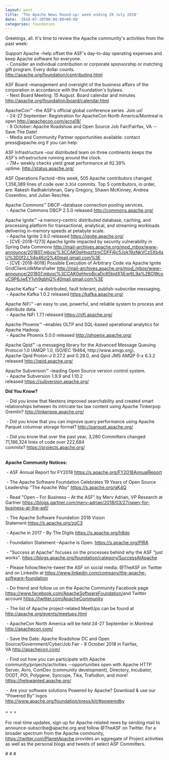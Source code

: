```yaml
---
layout: post
title: 'The Apache News Round-up: week ending 20 July 2018'
date: '2018-07-20T00:00:00+00:00'
categories: foundation
---
```

<p>Greetings, all. It's time to review the Apache community's activities from the past week:</p> 
  <p>Support Apache –help offset the ASF's day-to-day operating expenses and keep Apache software for everyone.<br />&nbsp;- Consider an individual contribution or corporate sponsorship or matching gift program. Every dollar counts. <a href="http://apache.org/foundation/contributing.html">http://apache.org/foundation/contributing.html</a></p> 
  <p>ASF Board –management and oversight of the business affairs of the corporation in accordance with the Foundation's bylaws.<br />&nbsp;- Next Board Meeting: 15 August. Board calendar and minutes <a href="http://apache.org/foundation/board/calendar.html">http://apache.org/foundation/board/calendar.html</a></p> 
  <p>ApacheCon™ –the ASF's official global conference series. Join us!<br />&nbsp;- 24-27 September: Registration for ApacheCon North America/Montreal is open&nbsp;<a href="http://apachecon.com/acna18/">http://apachecon.com/acna18/</a><br />&nbsp;- 8 October: Apache Roadshow and Open Source Job Fair/Fairfax, VA --Save The Date!<br />&nbsp;- Media and Community Partner opportunities available: contact press@apache.org if you can help.</p> 
  <p>ASF Infrastructure –our distributed team on three continents keeps the ASF's infrastructure running around the clock.<br />&nbsp;- 7M+ weekly checks yield great performance at 92.39% uptime.&nbsp;<a href="http://status.apache.org/">http://status.apache.org/</a></p> 
  <p>ASF Operations Factoid&nbsp;–this week, 505 Apache contributors changed 1,356,389 lines of code over <font color="#333333" face="Helvetica Neue, Helvetica, Arial, sans-serif"><span style="font-size: 14px;">3,304</span></font>&nbsp;commits. Top 5 contributors, in order, are: Rakesh Radhakrishnan, Gary Gregory, Shawn McKinney, Andrea Cosentino, and Julian Reschke.</p> 
  <p>Apache Commons™ DBCP –database connection pooling services.<br />&nbsp;- Apache Commons DBCP 2.5.0 released&nbsp;<a href="http://commons.apache.org/">http://commons.apache.org/</a></p> 
  <p>Apache Ignite™ –a memory-centric distributed database, caching, and processing platform for transactional, analytical, and streaming workloads delivering in-memory speeds at petabyte scale.<br />&nbsp;- Apache Ignite 2.6.0 released&nbsp;<a href="https://ignite.apache.org/">https://ignite.apache.org/</a><br />&nbsp;- [CVE-2018-1273] Apache Ignite impacted by security vulnerability in Spring Data Commons&nbsp;<a href="http://mail-archives.apache.org/mod_mbox/www-announce/201807.mbox/%3CCAK0qHnqzfzmCDFFi6c5Jok19zNkVCz5Xb4sU%3D0f2J_1i4p46zQ%40mail.gmail.com%3E">http://mail-archives.apache.org/mod_mbox/www-announce/201807.mbox/%3CCAK0qHnqzfzmCDFFi6c5Jok19zNkVCz5Xb4sU%3D0f2J_1i4p46zQ%40mail.gmail.com%3E</a><br />&nbsp;- [CVE-2018-8018] Possible Execution of Arbitrary Code via Apache Ignite GridClientJdkMarshaller&nbsp;<a href="http://mail-archives.apache.org/mod_mbox/www-announce/201807.mbox/%3CCAK0qHnrpBcaDc65bjdX1jEqr6L9a%2BOWcouC9P6JwEY1vh9gbhQ%40mail.gmail.com%3E">http://mail-archives.apache.org/mod_mbox/www-announce/201807.mbox/%3CCAK0qHnrpBcaDc65bjdX1jEqr6L9a%2BOWcouC9P6JwEY1vh9gbhQ%40mail.gmail.com%3E</a></p>Apache Kafka™ –a distributed, fault tolerant, publish-subscribe messaging.<br />&nbsp;- Apache Kafka 1.0.2 released&nbsp;<a href="https://kafka.apache.org/">https://kafka.apache.org/</a> 
  <p>Apache NiFi™ –an easy to use, powerful, and reliable system to process and distribute data.<br />&nbsp;- Apache NiFi 1.7.1 released&nbsp;<a href="https://nifi.apache.org/">https://nifi.apache.org/</a></p> 
  <p>Apache Phoenix™ –enables OLTP and SQL-based operational analytics for Apache Hadoop.<br />&nbsp;- Apache Phoenix 5.0.0 released&nbsp;<a href="http://phoenix.apache.org/">http://phoenix.apache.org/</a></p> 
  <p>Apache Qpid™ –a messaging library for the Advanced Message Queuing Protocol 1.0 (AMQP 1.0, ISO/IEC 19464, http://www.amqp.org).<br />Apache Qpid Proton-J 0.27.2 and 0.28.0, and Qpid JMS AMQP 0-x 6.3.2 released&nbsp;<a href="http://qpid.apache.org/">http://qpid.apache.org/</a></p> 
  <p>Apache Subversion™ –leading Open Source version control system.<br />&nbsp;- Apache Subversion 1.9.9 and 1.10.2 released&nbsp;<a href="https://subversion.apache.org/">https://subversion.apache.org/</a></p> 
  <p> </p> 
  <p><strong>Did You Know?</strong></p> 
  <div> 
    <p>&nbsp;- Did you know that Nextens improved searchability and created smart relationships between its intricate tax law content using Apache Tinkerpop Gremlin?&nbsp;<a href="http://tinkerpop.apache.org/">http://tinkerpop.apache.org/</a></p> 
    <p>&nbsp;- Did you know that you can improve query performance using Apache Parquet columnar storage format?&nbsp;<a href="http://parquet.apache.org/">http://parquet.apache.org/</a></p> 
    <p>&nbsp;- Did you know that over the past year,&nbsp;3,280 Committers changed 71,186,324 lines of code over 222,684 commits?&nbsp;<a href="https://projects.apache.org/">https://projects.apache.org/</a><br /><br /></p> 
    <p><strong>Apache Community Notices:</strong></p> 
  </div> 
  <p>&nbsp;- ASF Annual Report for FY2018&nbsp;<a href="https://s.apache.org/FY2018AnnualReport">https://s.apache.org/FY2018AnnualReport</a></p> 
  <p>&nbsp;- The Apache<span style="font-size: 10.8333px;"> </span>Software Foundation Celebrates 19 Years of Open Source Leadership &quot;The Apache Way&quot;&nbsp;<a href="https://s.apache.org/gK4Q">https://s.apache.org/gK4Q</a></p> 
  <p>&nbsp;- Read &quot;Open – For Business – At the ASF&quot; by Merv Adrian, VP Research at Gartner&nbsp;<a href="https://blogs.gartner.com/merv-adrian/2018/03/27/open-for-business-at-the-asf/">https://blogs.gartner.com/merv-adrian/2018/03/27/open-for-business-at-the-asf/</a><br /></p> 
  <p>&nbsp;- The Apache Software Foundation 2018 Vision Statement&nbsp;<a href="https://s.apache.org/zqC3">https://s.apache.org/zqC3</a></p> 
  <p>&nbsp;- Apache in 2017 - By The Digits&nbsp;<a href="https://s.apache.org/h8do">https://s.apache.org/h8do</a></p> 
  <p>&nbsp;- Foundation Statement –Apache Is Open. <a href="https://s.apache.org/PIRA">https://s.apache.org/PIRA</a></p> 
  <div> 
    <p>&nbsp;- &quot;Success at Apache&quot; focuses on the processes behind why the ASF &quot;just works&quot;. <a href="https://blogs.apache.org/foundation/category/SuccessAtApache">https://blogs.apache.org/foundation/category/SuccessAtApache</a></p> 
  </div> 
  <div> 
    <p>&nbsp;- Please follow/like/re-tweet the ASF on social media: @TheASF on Twitter and on LinkedIn at <a href="https://www.linkedin.com/company/the-apache-software-foundation">https://www.linkedin.com/company/the-apache-software-foundation</a></p> 
    <p>&nbsp;- Do friend and follow us on the Apache Community Facebook page <a href="https://www.facebook.com/ApacheSoftwareFoundation/">https://www.facebook.com/ApacheSoftwareFoundation/</a>and Twitter account <a href="https://twitter.com/ApacheCommunity">https://twitter.com/ApacheCommunity</a></p> 
  </div> 
  <div> 
    <p><a href="https://feathercast.apache.org/"></a></p> 
  </div> 
  <div> 
    <p>&nbsp;- The list of Apache project-related MeetUps can be found at <a href="https://twitter.com/ApacheCommunity">http://apache.org/events/meetups.html</a></p> 
  </div> 
  <div> 
    <p>&nbsp;- ApacheCon North America&nbsp;will be held 24-27 September in Montreal <a href="http://apachecon.com/">http://apachecon.com/</a></p> 
    <p>&nbsp;- Save the Date: Apache Roadshow DC and Open Source/Government/Cyber/Job Fair - 8 October 2018 in Fairfax, VA&nbsp;<a href="http://apachecon.com/">http://apachecon.com/</a></p> 
    <p>&nbsp;- Find out how you can participate with Apache community/projects/activities --opportunities open with Apache HTTP Server, Avro, ComDev (community development), Directory, Incubator, OODT, POI, Polygene, Syncope, Tika, Trafodion, and more! <a href="https://helpwanted.apache.org/">https://helpwanted.apache.org/</a></p> 
  </div> 
  <div>&nbsp;- Are your software solutions Powered by Apache? Download &amp; use our &quot;Powered By&quot; logos <a href="http://www.apache.org/foundation/press/kit/#poweredby">http://www.apache.org/foundation/press/kit/#poweredby</a></div> 
  <div><br /></div> 
  <div>= = =</div> 
  <div><br /></div> 
  <div>For real-time updates, sign up for Apache-related news by sending mail to announce-subscribe@apache.org and follow @TheASF on Twitter. For a broader spectrum from the Apache community, <a href="https://twitter.com/PlanetApache">https://twitter.com/PlanetApache</a> provides an aggregate of Project activities as well as the personal blogs and tweets of select ASF Committers.</div> 
  <p># # #</p>
